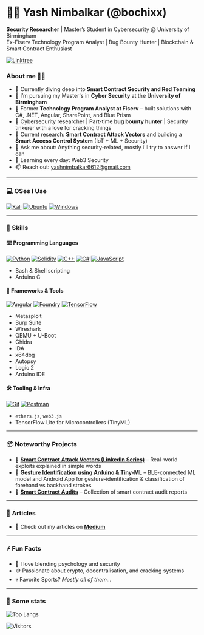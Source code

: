 # 👨‍💻 Yash Nimbalkar (@bochixx)

**Security Researcher** | Master’s Student in Cybersecurity @ University of Birmingham  
Ex-Fiserv Technology Program Analyst | Bug Bounty Hunter | Blockchain & Smart Contract Enthusiast

<p>
  <a href="https://linktr.ee/bochixx" target="_blank">
    <img alt="Linktree" src="https://img.shields.io/badge/linktree-2F3C51?style=for-the-badge&logo=linktree&logoColor=white"/>
  </a>
</p>

### About me 👨‍💻

- 🔭 Currently diving deep into **Smart Contract Security and Red Teaming**
- 🧠 I’m pursuing my Master's in **Cyber Security** at the **University of Birmingham**
- 🔐 Former **Technology Program Analyst at Fiserv** – built solutions with C#, .NET, Angular, SharePoint, and Blue Prism
- 🧪 Cybersecurity researcher | Part-time **bug bounty hunter** | Security tinkerer with a love for cracking things
- 🎯 Current research: **Smart Contract Attack Vectors** and building a **Smart Access Control System** (IoT + ML + Security)
- 💬 Ask me about: Anything security-related, mostly i'll try to answer if I can
- 🌱 Learning every day: Web3 Security
- 📫 Reach out: [yashnimbalkar6612@gmail.com](mailto:yashnimbalkar6612@gmail.com)

---

### 💻 OSes I Use

<p>
  <a href="https://www.kali.org" target="_blank"><img alt="Kali"
    src="https://img.shields.io/badge/Kali_Linux-1793D1?style=for-the-badge&logo=Kali-linux&logoColor=white"/></a>
  <a href="https://ubuntu.com" target="_blank"><img alt="Ubuntu"
    src="https://img.shields.io/badge/Ubuntu-E95420?style=for-the-badge&logo=ubuntu&logoColor=white"/></a>
  <a href="https://www.microsoft.com/en-gb/windows" target="_blank"><img alt="Windows"
    src="https://img.shields.io/badge/Windows-0078D6?style=for-the-badge&logo=windows&logoColor=white"/></a>
</p>

---

### 🔧 Skills

#### ⌨️ Programming Languages

<p>
  <a href="https://www.python.org" target="_blank"><img alt="Python"
    src="https://img.shields.io/badge/Python-3776AB?style=for-the-badge&logo=python&logoColor=white"/></a>
  <a href="https://docs.soliditylang.org" target="_blank"><img alt="Solidity"
    src="https://img.shields.io/badge/Solidity-e6e6e6?style=for-the-badge&logo=solidity&logoColor=black"/></a>
  <a href="https://isocpp.org/" target="_blank"><img alt="C++"
    src="https://img.shields.io/badge/c++-007ACC?style=for-the-badge&logo=typescript&logoColor=white"/></a>
  <a href="https://learn.microsoft.com/en-us/dotnet/csharp/" target="_blank"><img alt="C#"
    src="https://img.shields.io/badge/C%23-239120?style=for-the-badge&logo=csharp&logoColor=white"/></a>
  <a href="https://developer.mozilla.org/en-US/docs/Web/JavaScript" target="_blank"><img alt="JavaScript"
    src="https://img.shields.io/badge/JavaScript-323330?style=for-the-badge&logo=javascript&logoColor=F7DF1E"/></a>
</p>

- Bash & Shell scripting
- Arduino C

#### 🔬 Frameworks & Tools

<p>
  <a href="https://angular.io" target="_blank"><img alt="Angular"
        src="https://img.shields.io/badge/Angular-DD0031?style=for-the-badge&logo=angular&logoColor=white"/></a>
  <a href="https://foundry-rs.github.io" target="_blank"><img alt="Foundry"
    src="https://img.shields.io/badge/Foundry-black?style=for-the-badge&logo=ethereum&logoColor=white"/></a>
  <a href="https://www.tensorflow.org" target="_blank"><img alt="TensorFlow"
        src="https://img.shields.io/badge/TensorFlow-FF6F00?style=for-the-badge&logo=tensorflow&logoColor=white"/></a>
</p>

- Metasploit
- Burp Suite
- Wireshark
- QEMU + U-Boot
- Ghidra
- IDA
- x64dbg
- Autopsy
- Logic 2
- Arduino IDE

#### 🛠 Tooling & Infra

<p>
  <a href="https://git-scm.com" target="_blank"><img alt="Git"
    src="https://img.shields.io/badge/Git-F05032?style=for-the-badge&logo=git&logoColor=white"/></a>
  <a href="https://www.postman.com" target="_blank"><img alt="Postman"
    src="https://img.shields.io/badge/Postman-FF6C37?style=for-the-badge&logo=postman&logoColor=white"/></a>
</p>

- `ethers.js`, `web3.js`
- TensorFlow Lite for Microcontrollers (TinyML)

---

### 📦 Noteworthy Projects

- 🧠 **[Smart Contract Attack Vectors (LinkedIn Series)](https://www.linkedin.com/in/yash-nimbalkar)** – Real-world exploits explained in simple words
- 🧰 **[Gesture Identification using Arduino & Tiny-ML](https://github.com/bochixx/projects/tree/main/Gesture%20Identification%20Using%20Arduino%20%26%20TinyML)** – BLE-connected ML model and Android App for gesture-identification & classification of forehand vs backhand strokes
- 🔐 **[Smart Contract Audits](https://github.com/bochixx/contract-audit-reports)** – Collection of smart contract audit reports

---

### 📝 Articles

- 📜 Check out my articles on **[Medium](https://medium.com/@bughunt.bochi)**

---

### ⚡ Fun Facts

- 🧠 I love blending psychology and security
- 🪙 Passionate about crypto, decentralisation, and cracking systems
- 💀 Favorite Sports? *Mostly all of them...*

---

### 🔎 Some stats

![Top Langs](https://github-readme-stats.vercel.app/api/top-langs/?username=bochixx&layout=compact&langs_count=8&theme=tokyonight)

![Visitors](https://komarev.com/ghpvc/?username=bochixx&color=blue&style=flat&label=Visitors)

